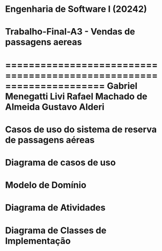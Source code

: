 # Engenharia de Software I (20242)
# Trabalho-Final-A3 - Vendas de passagens aereas
=====================================================================
Gabriel Menegatti Livi
Rafael Machado de Almeida
Gustavo Alderi
=====================================================================
# Casos de uso do sistema de reserva de passagens aéreas






# Diagrama de casos de uso






# Modelo de Domínio





# Diagrama de Atividades





# Diagrama de Classes de Implementação







